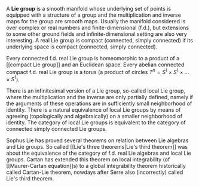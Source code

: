 A **Lie group** is a smooth manifold whose underlying set of points is equipped with a structure of a group and the multiplication and inverse maps for the group are smooth maps. Usually the manifold considered is over complex or real numbers and finite-dimensional (f.d.), but extensions to some other ground fields and infinite-dimensional setting are also very interesting. A real Lie group is compact (connected, simply connected) if its underlying space is compact (connected, simply connected). 

Every connected f.d. real Lie group is homeomorphic to a product of a [[compact Lie group]] and an Euclidean space. Every abelian connected compact f.d. real Lie group is a torus (a product of circles $T^n = S^1\times S^1 \times \ldots \times S^1$). 

There is an infinitesimal version of a Lie group, so-called local Lie group, where the multiplication and the inverse are only partially defined, namely if the arguments of these operations are in sufficiently small neighborhood of identity. There is a natural equivalence of local Lie groups by means of agreeing (topologically and algebraically) on a smaller neighborhood of identity. The category of local Lie groups is equivalent to the category of connected simply connected Lie groups. 

Sophus Lie has proved several theorems on relation between Lie algebras and Lie groups. So called [[Lie's three theorems|Lie's third theorem]] was about the equivalence of the category of f.d. real Lie algebras and local Lie groups. Cartan has extended this theorem on local integrability (of [[Maurer-Cartan equation]]s) to a global integrability theorem historically called Cartan-Lie theorem, nowdays after Serre also (incorrectly) called Lie's third theorem.